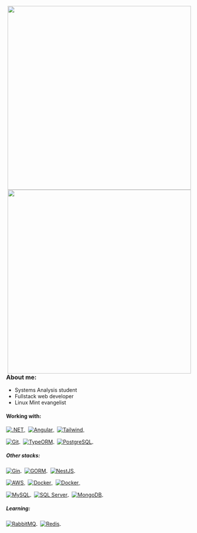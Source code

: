 <a href="https://wakatime.com/@cesarbrancalhao" target="_blank"><picture>
	<source align="right" width="500px" media="(prefers-color-scheme: dark)" srcset="https://github-readme-stats.vercel.app/api/wakatime?username=cesarbrancalhao&hide_border=true&theme=transparent&text_color=f1f1ea&title_color=52a447&custom_title=Most%20used%20languages%20(Since%2001/2024)&layout=compact&langs_count=16" alt=" ">
	<img align="right" width="500px" src="https://github-readme-stats.vercel.app/api/wakatime?username=cesarbrancalhao&hide_border=true&theme=transparent&text_color=4b4b4b&title_color=2f81f7&custom_title=Most%20used%20languages%20(Since%2001/2024)&layout=compact&langs_count=16" alt=" ">
</picture>
<picture>
	<source align="right" width="500px" media="(prefers-color-scheme: dark)" srcset="https://github-readme-stats.vercel.app/api?username=cesarbrancalhao&show_icons=true&count_private=true&hide_border=true&theme=transparent&rank_icon=github&text_color=f1f1ea&icon_color=52a447&title_color=52a447&show=prs_merged&hide=contribs&custom_title=GitHub%20Stats"  alt=" ">
	<img align="right" width="500px" src="https://github-readme-stats.vercel.app/api?username=cesarbrancalhao&show_icons=true&count_private=true&hide_border=true&theme=transparent&rank_icon=github&text_color=4b4b4b&icon_color=0969da&title_color=0969da&show=prs_merged&hide=contribs&custom_title=GitHub%20Stats" alt=" ">
</picture>
</a>
	
### About me:
- Systems Analysis student
- Fullstack web developer
- Linux Mint evangelist
	
#### Working with:
<p>

<a href="https://dotnet.microsoft.com/pt-br/" target="_blank">
  <picture>
    <source align="center" media="(prefers-color-scheme: dark)" srcset="https://img.shields.io/badge/-.NET-05122A?style=flat&logo=.net&logoColor=5bb450" alt=".NET"/>
    <img align="center" src="https://img.shields.io/badge/-.NET-0969da?style=flat&logo=.net&logoColor=ffffff" alt=".NET"/>
  </picture>
</a>&nbsp;

<a href="https://angular.io/" target="_blank">
  <picture>
    <source align="center" media="(prefers-color-scheme: dark)" srcset="https://img.shields.io/badge/-Angular-05122A?style=flat&logo=angular&logoColor=5bb450" alt="Angular"/>
    <img align="center" src="https://img.shields.io/badge/-Angular-0969da?style=flat&logo=angular&logoColor=ffffff" alt="Angular"/>
  </picture>
</a>&nbsp;

<a href="https://tailwindcss.com/" target="_blank">
  <picture>
    <source align="center" media="(prefers-color-scheme: dark)" srcset="https://img.shields.io/badge/-Tailwind-05122A?style=flat&logo=tailwindcss&logoColor=5bb450" alt="Tailwind"/>
    <img align="center" src="https://img.shields.io/badge/-Tailwind-0969da?style=flat&logo=tailwindcss&logoColor=ffffff" alt="Tailwind"/>
  </picture>
</a>&nbsp;
</p><p>
<a href="https://git-scm.com/" target="_blank">
  <picture>
    <source align="center" media="(prefers-color-scheme: dark)" srcset="https://img.shields.io/badge/-Git-05122A?style=flat&logo=git&logoColor=5bb450" alt="Git"/>
    <img align="center" src="https://img.shields.io/badge/-Git-0969da?style=flat&logo=git&logoColor=ffffff" alt="Git"/>
  </picture>
</a>&nbsp;

<a href="https://typeorm.io/" target="_blank">
  <picture>
    <source align="center" media="(prefers-color-scheme: dark)" srcset="https://img.shields.io/badge/-TypeORM-05122A?style=flat&logo=microsoft-excel&logoColor=5bb450" alt="TypeORM"/>
    <img align="center" src="https://img.shields.io/badge/-TypeORM-0969da?style=flat&logo=microsoft-excel&logoColor=ffffff" alt="TypeORM"/>
  </picture>
</a>&nbsp;
<a href="https://www.postgresql.org/" target="_blank">
  <picture>
    <source align="center" media="(prefers-color-scheme: dark)" srcset="https://img.shields.io/badge/-PostgreSQL-05122A?style=flat&logo=postgresql&logoColor=5bb450" alt="PostgreSQL"/>
    <img align="center" src="https://img.shields.io/badge/-PostgreSQL-0969da?style=flat&logo=postgresql&logoColor=ffffff" alt="PostgreSQL"/>
  </picture>
</a>&nbsp;
</p>

##### Other stacks:
<p>
<a href="https://gin-gonic.com/" target="_blank">
  <picture>
    <source align="center" media="(prefers-color-scheme: dark)" srcset="https://img.shields.io/badge/-Gin-05122A?style=flat&logo=gin&logoColor=5bb450" alt="Gin"/> 
    <img align="center" src="https://img.shields.io/badge/-Gin-0969da?style=flat&logo=gin&logoColor=ffffff" alt="Gin"/>
  </picture>
</a>&nbsp;
	
<a href="https://gorm.io/index.html" target="_blank">
  <picture>
    <source align="center" media="(prefers-color-scheme: dark)" srcset="https://img.shields.io/badge/-GORM-05122A?style=flat&logo=goland&logoColor=5bb450" alt="GORM"/>
    <img align="center" src="https://img.shields.io/badge/-GORM-0969da?style=flat&logo=goland&logoColor=ffffff" alt="GORM"/>
  </picture>
</a>&nbsp;

<a href="https://nestjs.com/" target="_blank">
  <picture>
    <source align="center" media="(prefers-color-scheme: dark)" srcset="https://img.shields.io/badge/-NestJS-05122A?style=flat&logo=nestjs&logoColor=5bb450" alt="NestJS"/>
    <img align="center" src="https://img.shields.io/badge/-NestJS-0969da?style=flat&logo=nestjs&logoColor=ffffff" alt="NestJS"/>
  </picture>
</a>&nbsp;
</p><p>
<a href="https://aws.amazon.com/" target="_blank">
  <picture>
    <source align="center" media="(prefers-color-scheme: dark)" srcset="https://img.shields.io/badge/-AWS-05122A?style=flat&logo=iCloud&logoColor=5bb450" alt="AWS"/>
    <img align="center" src="https://img.shields.io/badge/-AWS-0969da?style=flat&logo=iCloud&logoColor=ffffff" alt="AWS"/>
  </picture>
</a>&nbsp;

<a href="https://docker.com/" target="_blank">
  <picture>
    <source align="center" media="(prefers-color-scheme: dark)" srcset="https://img.shields.io/badge/-Docker-05122A?style=flat&logo=docker&logoColor=5bb450" alt="Docker"/>
    <img align="center" src="https://img.shields.io/badge/-Docker-0969da?style=flat&logo=docker&logoColor=ffffff" alt="Docker"/>
  </picture>
</a>&nbsp;

<a href="https://www.linuxmint.com/" target="_blank">
  <picture>
    <source align="center" media="(prefers-color-scheme: dark)" srcset="https://img.shields.io/badge/-Linux-05122A?style=flat&logo=linux%20mint&logoColor=5bb450" alt="Docker"/>
    <img align="center" src="https://img.shields.io/badge/-Linux-0969da?style=flat&logo=linux%20mint&logoColor=ffffff" alt="Docker"/>
  </picture>
</a>&nbsp;
</p><p>
<a href="https://www.mysql.com/" target="_blank">
  <picture>
    <source align="center" media="(prefers-color-scheme: dark)" srcset="https://img.shields.io/badge/-MySQL-05122A?style=flat&logo=mysql&logoColor=5bb450" alt="MySQL"/>
    <img align="center" src="https://img.shields.io/badge/-MySQL-0969da?style=flat&logo=mysql&logoColor=ffffff" alt="MySQL"/>
  </picture>
</a>&nbsp;

<a href="https://learn.microsoft.com/en-us/sql/sql-server/?view=sql-server-ver16" target="_blank">
  <picture>
    <source align="center" media="(prefers-color-scheme: dark)" srcset="https://img.shields.io/badge/-SQL-05122A?style=flat&logo=rxdb&logoColor=5bb450" alt="SQL Server"/>
    <img align="center" src="https://img.shields.io/badge/-SQL-0969da?style=flat&logo=rxdb&logoColor=ffffff" alt="SQL Server"/>
  </picture>
</a>&nbsp;

<a href="https://www.mongodb.com/" target="_blank">
  <picture>
    <source align="center" media="(prefers-color-scheme: dark)" srcset="https://img.shields.io/badge/-MongoDB-05122A?style=flat&logo=mongodb&logoColor=5bb450" alt="MongoDB"/>
    <img align="center" src="https://img.shields.io/badge/-MongoDB-0969da?style=flat&logo=mongodb&logoColor=ffffff" alt="MongoDB"/>
  </picture>
</a>&nbsp;
</p>

##### Learning:
<p>
<a href="https://www.rabbitmq.com/" target="_blank">
  <picture>
    <source align="center" media="(prefers-color-scheme: dark)" srcset="https://img.shields.io/badge/-RabbitMQ-05122A?style=flat&logo=rabbitmq&logoColor=5bb450" alt="RabbitMQ"/>
    <img align="center" src="https://img.shields.io/badge/-RabbitMQ-0969da?style=flat&logo=rabbitmq&logoColor=ffffff" alt="RabbitMQ"/>
  </picture>
</a>&nbsp;

<a href="https://redis.io/" target="_blank">
  <picture>
    <source align="center" media="(prefers-color-scheme: dark)" srcset="https://img.shields.io/badge/-Redis-05122A?style=flat&logo=Redis&logoColor=5bb450" alt="Redis"/>
    <img align="center" src="https://img.shields.io/badge/-Redis-0969da?style=flat&logo=Redis&logoColor=ffffff" alt="Redis"/>
  </picture>
</a>&nbsp;
</p>
